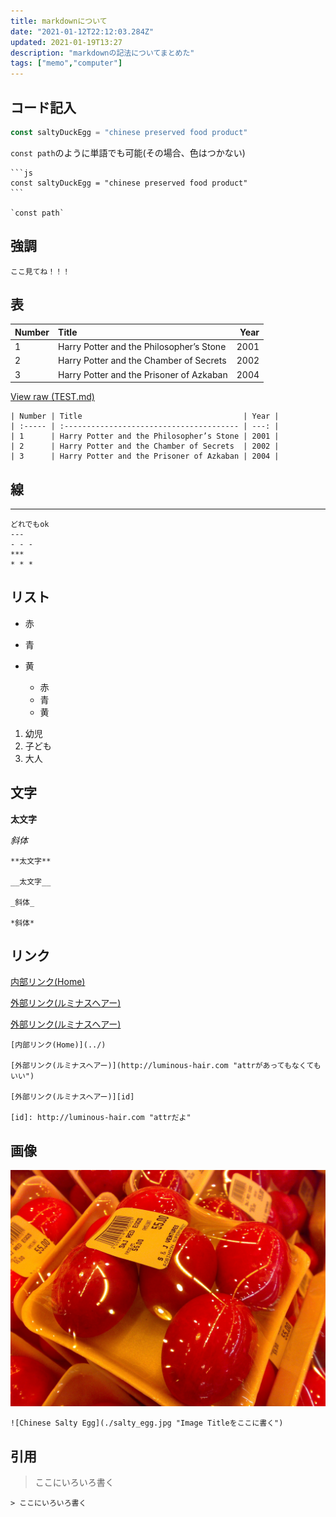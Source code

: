 ```yaml
---
title: markdownについて
date: "2021-01-12T22:12:03.284Z"
updated: 2021-01-19T13:27
description: "markdownの記法についてまとめた"
tags: ["memo","computer"]
---
```



## コード記入

```js
const saltyDuckEgg = "chinese preserved food product"
```
<!-- js,cpp,markdown,etc -->
`const path`のように単語でも可能(その場合、色はつかない)

    ```js
    const saltyDuckEgg = "chinese preserved food product"
    ```

    `const path`

## 強調

    ここ見てね！！！

## 表
| Number | Title                                    | Year |
| :----- | :--------------------------------------- | ---: |
| 1      | Harry Potter and the Philosopher’s Stone | 2001 |
| 2      | Harry Potter and the Chamber of Secrets  | 2002 |
| 3      | Harry Potter and the Prisoner of Azkaban | 2004 |

[View raw (TEST.md)](https://raw.github.com/adamschwartz/github-markdown-kitchen-sink/master/README.md)

    | Number | Title                                    | Year |
    | :----- | :--------------------------------------- | ---: |
    | 1      | Harry Potter and the Philosopher’s Stone | 2001 |
    | 2      | Harry Potter and the Chamber of Secrets  | 2002 |
    | 3      | Harry Potter and the Prisoner of Azkaban | 2004 |

## 線
---
    どれでもok
    ---
    - - -
    ***
    * * *

## リスト
<!-- -,*どちらでもok -->
- 赤
- 青
- 黄

    - 赤
    - 青
    - 黄

1. 幼児
1. 子ども
1. 大人

## 文字

**太文字**

_斜体_

    **太文字**

    __太文字__

    _斜体_

    *斜体*

## リンク

[内部リンク(Home)](../)

[外部リンク(ルミナスヘアー)](http://luminous-hair.com "attrがあってもなくてもいい")

[外部リンク(ルミナスヘアー)][id]

[id]: http://luminous-hair.com "attrだよ"

    [内部リンク(Home)](../)

    [外部リンク(ルミナスヘアー)](http://luminous-hair.com "attrがあってもなくてもいい")

    [外部リンク(ルミナスヘアー)][id]

    [id]: http://luminous-hair.com "attrだよ"

## 画像

![Chinese Salty Egg](./salty_egg.jpg "Image Titleをここに書く")

    ![Chinese Salty Egg](./salty_egg.jpg "Image Titleをここに書く")
<!-- リンクはどっちでも -->


## 引用
> ここにいろいろ書く

    > ここにいろいろ書く


